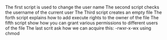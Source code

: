 The first script is used to change  the user name
The second script checks the username of the current user
The Third script creates an empty file
The forth script explains how to add execute rights to the owner of the file
The fifth script show how you can grant various permissions to different users of the file
The last scrit ask how we can acquire this: -rwxr-x-wx using chmod
